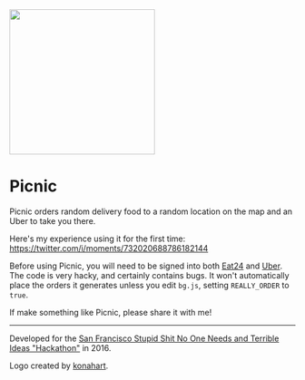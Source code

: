 <img src="logo.png" width="256" height="256">

# Picnic

Picnic orders random delivery food to a random location on the map and an Uber
to take you there.

Here's my experience using it for the first time:
https://twitter.com/i/moments/732020688786182144

Before using Picnic, you will need to be signed into both
[Eat24](http://eat24.com) and [Uber](https://m.uber.com). The code is very
hacky, and certainly contains bugs. It won't automatically place the orders it
generates unless you edit `bg.js`, setting `REALLY_ORDER` to `true`.

If make something like Picnic, please share it with me!

---

Developed for the [San Francisco Stupid Shit No One Needs and Terrible Ideas
"Hackathon"](https://stupidhackathon.github.io/) in 2016.

Logo created by [konahart](https://github.com/konahart).
